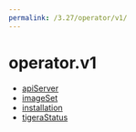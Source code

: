 ```yaml
---
permalink: /3.27/operator/v1/
---
```


# operator.v1



* [apiServer](apiServer.md)
* [imageSet](imageSet.md)
* [installation](installation.md)
* [tigeraStatus](tigeraStatus.md)